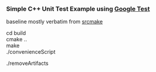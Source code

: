 ### Simple C++ Unit Test Example using [Google Test](https://github.com/google/googletest)  
baseline mostly verbatim from [srcmake](https://www.srcmake.com/home/google-cpp-test-framework)  

cd build  
cmake ..  
make  
./convenienceScript

./removeArtifacts  
